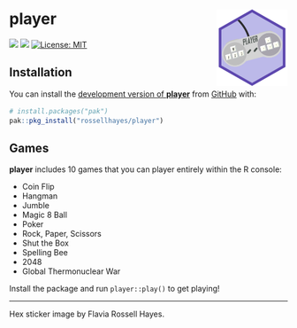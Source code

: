 
<!-- README.md is generated from README.Rmd. Please edit that file -->

# player <img src="man/figures/logo.png?raw=TRUE" align="right" height="138" />

<!-- badges: start -->

[![](https://img.shields.io/badge/devel%20version-0.1.0-brightgreen.svg)](https://github.com/rossellhayes/player)
[![](https://img.shields.io/badge/lifecycle-stable-brightgreen.svg)](https://lifecycle.r-lib.org/articles/stages.html#stable)
[![License:
MIT](https://img.shields.io/badge/license-MIT-blueviolet.svg)](https://cran.r-project.org/web/licenses/MIT)
<!-- badges: end -->

## Installation

You can install the [development version of
**player**](https://github.com/rossellhayes/player) from
[GitHub](https://github.com/) with:

``` r
# install.packages("pak")
pak::pkg_install("rossellhayes/player")
```

## Games

**player** includes 10 games that you can player entirely within the R
console:

- Coin Flip
- Hangman
- Jumble
- Magic 8 Ball
- Poker
- Rock, Paper, Scissors
- Shut the Box
- Spelling Bee
- 2048
- Global Thermonuclear War

Install the package and run `player::play()` to get playing!

------------------------------------------------------------------------

Hex sticker image by Flavia Rossell Hayes.
